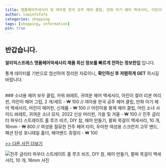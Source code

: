 ```yaml
---
title: 명품헤어악세사리 및 여아용 한국 공주 헤어 클립, 만화 아기 헤어 액세서리, 어린이 헤어핀, 신제품 
author: lowinfofafa
categories: shopping
tags: [shopping, information]
pin: true
---
```


## 반갑습니다. 

**알리익스프레스 명품헤어악세사리 제품 최신 정보를 빠르게 전하는 정보한입** 입니다.

통계 데이터를 기반으로 엄선하여 정리한 자료이니, **확인하신 후 저렴하게 GET** 하시길 바랍니다.

<br >
### 소녀용 헤어 보우 클립, 카위 바레트, 귀여운 헤어 액세서리, 어린이 컬러 리본 머리핀, 어린이 헤어 그립, 2 개/세트  - ₩ 100 // 여아용 한국 공주 헤어 클립, 만화 아기 헤어 액세서리, 어린이 헤어핀, 신제품  - ₩ 100 // 어린이용 봉제 헤어 클립, 어린 소녀 사이드 바레트, 귀여운 소녀 모자, 2022 신상 머리핀, 가을 및 겨울  - ₩ 100 // 진주 글리터 파우더 스트레이트 홀 루즈 비즈, DIY 참, 헤어 만들기, 팔찌 목걸이 액세서리, 10 개, 16mm  - ₩ 800 // 여성용 절묘한 진주 헤어 타이, 우아한 여성용 스크런치 고무 밴드, 패션 탄성 포니테일 홀더, 헤어밴드 쥬얼리  - ₩ 100

[>> 다른 사진 더보기](https://alongwithus.com/명품헤어악세사리-3037)

![진주 글리터 파우더 스트레이트 홀 루즈 비즈, DIY 참, 헤어 만들기, 팔찌 목걸이 액세서리, 10 개, 16mm  사진](https://ae04.alicdn.com/kf/S12a24184c1614be6b17f7ab56215d5567/10-Pieces-16mm-Pearl-Glitter-Powder-Straight-Hole-Loose-Bead-DIY-Charm-Making-Hair-Accessories-Bracelet.jpg)
                        